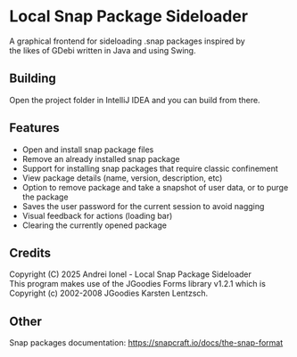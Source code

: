# Local Snap Package Sideloader
A graphical frontend for sideloading .snap packages inspired by  
the likes of GDebi written in Java and using Swing.   
## Building
Open the project folder in IntelliJ IDEA and you can build from there.  
## Features
- Open and install snap package files
- Remove an already installed snap package
- Support for installing snap packages that require classic confinement
- View package details (name, version, description, etc)
- Option to remove package and take a snapshot of user data, or to purge the package
- Saves the user password for the current session to avoid nagging
- Visual feedback for actions (loading bar)
- Clearing the currently opened package
## Credits
Copyright (C) 2025 Andrei Ionel - Local Snap Package Sideloader  
This program makes use of the JGoodies Forms library v1.2.1 which is Copyright (c) 2002-2008 JGoodies Karsten Lentzsch.
## Other
Snap packages documentation: https://snapcraft.io/docs/the-snap-format  
